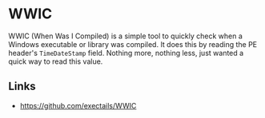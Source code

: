 WWIC 
=============================================================================

WWIC (When Was I Compiled) is a simple tool to quickly check when a
Windows executable or library was compiled. It does this by reading
the PE header's `TimeDateStamp` field. Nothing more, nothing less,
just wanted a quick way to read this value.

Links
-----------------------------------------------------------------------------
- https://github.com/exectails/WWIC
